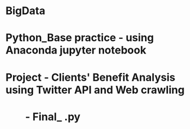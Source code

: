 # BigData
# Python_Base practice - using Anaconda jupyter notebook
# Project - Clients' Benefit Analysis using Twitter API and Web crawling
#         - Final_ .py
